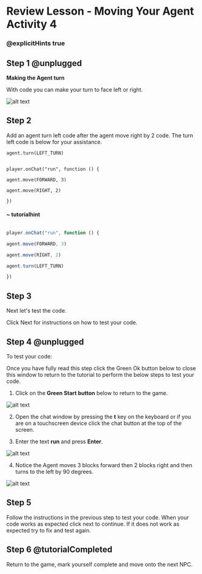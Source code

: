 # Review Lesson - Moving Your Agent Activity 4


### @explicitHints true

  
## Step 1 @unplugged

**Making the Agent turn**

With code you can make your turn to face left or right.

 
![alt text](https://introductionv3.codingcredentials.com/Lesson3/3.2.4/images/1.gif?raw=true "Turn")

  
## Step 2

Add an agent turn left code after the agent move right by 2 code. The turn left code is below for your assistance. 

    agent.turn(LEFT_TURN)

  

```template

player.onChat("run", function () {

agent.move(FORWARD, 3)

agent.move(RIGHT, 2)

})

```

#### ~ tutorialhint

```javascript

player.onChat("run", function () {

agent.move(FORWARD, 3)

agent.move(RIGHT, 2)

agent.turn(LEFT_TURN)

})

```

 

## Step 3

Next let's test the code.

Click Next for instructions on how to test your code.

  

## Step 4 @unplugged

To test your code:

Once you have fully read this step click the Green Ok button below to close this window to return to the tutorial to perform the below steps to test your code.
  
1. Click on the **Green Start button** below to return to the game.

![alt text](https://introductionv3.codingcredentials.com/Lesson3/3.1.1/images/4.jpg?raw=true "Start")

  

2. Open the chat window by pressing the **t** key on the keyboard or if you are on a touchscreen device click the chat button at the top of the screen.

3. Enter the text **run** and press **Enter**.

![alt text](https://introductionv3.codingcredentials.com/Lesson3/3.2.4/images/1.jpg?raw=true "Run")

  
4. Notice the Agent moves 3 blocks forward then 2 blocks right and then turns to the left by 90 degrees.

![alt text](https://introductionv3.codingcredentials.com/Lesson3/3.2.4/images/2.jpg?raw=true "Run")

  

## Step 5

Follow the instructions in the previous step to test your code.
When your code works as expected click next to continue.
If it does not work as expected try to fix and test again.
  

## Step 6 @tutorialCompleted

Return to the game, mark yourself complete and move onto the next NPC.